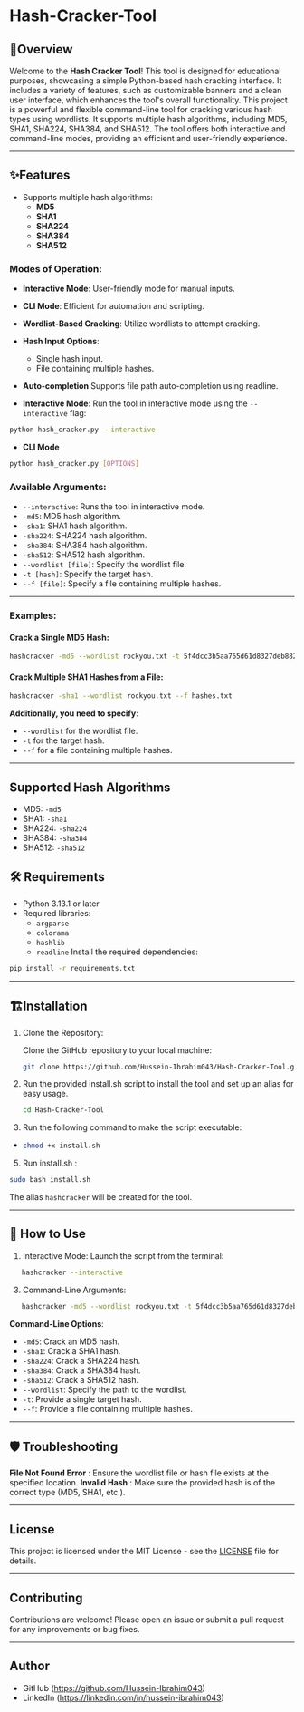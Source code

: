 # Hash-Cracker-Tool
## 📝Overview

Welcome to the **Hash Cracker Tool**! This tool is designed for educational purposes, showcasing a simple Python-based hash cracking interface. It includes a variety of features, such as customizable banners and a clean user interface, which enhances the tool's overall functionality.
This project is a powerful and flexible command-line tool for cracking various hash types using wordlists. It supports multiple hash algorithms, including MD5, SHA1, SHA224, SHA384, and SHA512. The tool offers both interactive and command-line modes, providing an efficient and user-friendly experience.


---

## ✨Features
- Supports multiple hash algorithms:
  - **MD5**
  - **SHA1**
  - **SHA224**
  - **SHA384**
  - **SHA512**
### Modes of Operation:
  - **Interactive Mode**: User-friendly mode for manual inputs.
  - **CLI Mode**: Efficient for automation and scripting.
  - **Wordlist-Based Cracking**: Utilize wordlists to attempt cracking.
  - **Hash Input Options**:
    - Single hash input.
    - File containing multiple hashes.
  - **Auto-completion** Supports file path auto-completion using readline.


- **Interactive Mode**: Run the tool in interactive mode using the `--interactive` flag:
```bash
python hash_cracker.py --interactive
```

- **CLI Mode**
```bash
python hash_cracker.py [OPTIONS]
```
  
### Available Arguments:
  - `--interactive`: Runs the tool in interactive mode.
  - `-md5`: MD5 hash algorithm.
  - `-sha1`: SHA1 hash algorithm.
  - `-sha224`: SHA224 hash algorithm.
  - `-sha384`: SHA384 hash algorithm.
  - `-sha512`: SHA512 hash algorithm.
  - `--wordlist [file]`: Specify the wordlist file.
  - `-t [hash]`: Specify the target hash.
  - `--f [file]`: Specify a file containing multiple hashes.

---
### Examples:

#### Crack a Single MD5 Hash:
```bash
hashcracker -md5 --wordlist rockyou.txt -t 5f4dcc3b5aa765d61d8327deb882cf99
```

#### Crack Multiple SHA1 Hashes from a File:
```bash
hashcracker -sha1 --wordlist rockyou.txt --f hashes.txt
```
**Additionally, you need to specify**:
 - `--wordlist` for the wordlist file.
 - `-t` for the target hash.
 - `--f` for a file containing multiple hashes.

---

## Supported Hash Algorithms
- MD5: `-md5`
- SHA1: `-sha1`
- SHA224: `-sha224`
- SHA384: `-sha384`
- SHA512: `-sha512`

  
## 🛠️ Requirements
- Python 3.13.1 or later
- Required libraries:
  - `argparse`
  - `colorama`
  - `hashlib`
  - `readline`
Install the required dependencies:
```bash
pip install -r requirements.txt
```

---

## 🏗️Installation

1. Clone the Repository:

   Clone the GitHub repository to your local machine:

   ```bash
   git clone https://github.com/Hussein-Ibrahim043/Hash-Cracker-Tool.git

2. Run the provided install.sh script to install the tool and set up an alias for easy usage.
   ```bash
   cd Hash-Cracker-Tool
   ```
3. Run the following command to make the script executable:
  - ```bash
    chmod +x install.sh
    ```
5.  Run install.sh :
   ```bash
   sudo bash install.sh
   ```
   
The alias `hashcracker` will be created for the tool.

---

## 🚀 How to Use
1. Interactive Mode:
   Launch the script from the terminal:
```bash
   hashcracker --interactive
```
3. Command-Line Arguments:
```bash
   hashcracker -md5 --wordlist rockyou.txt -t 5f4dcc3b5aa765d61d8327deb882cf99
```
   **Command-Line Options**:
   - `-md5`: Crack an MD5 hash.
   - `-sha1`: Crack a SHA1 hash.
   - `-sha224`: Crack a SHA224 hash.
   - `-sha384`: Crack a SHA384 hash.
   - `-sha512`: Crack a SHA512 hash.
   - `--wordlist`: Specify the path to the wordlist.
   - `-t`: Provide a single target hash.
   - `--f`: Provide a file containing multiple hashes.

     
        
---

## 🛡️ Troubleshooting

**File Not Found Error** : Ensure the wordlist file or hash file exists at the specified location.
**Invalid Hash** : Make sure the provided hash is of the correct type (MD5, SHA1, etc.).

---

## License

This project is licensed under the MIT License - see the [LICENSE](LICENSE) file for details.

---

## Contributing

Contributions are welcome! Please open an issue or submit a pull request for any improvements or bug fixes.

---

## Author

- GitHub (https://github.com/Hussein-Ibrahim043)
- LinkedIn (https://linkedin.com/in/hussein-ibrahim043)
